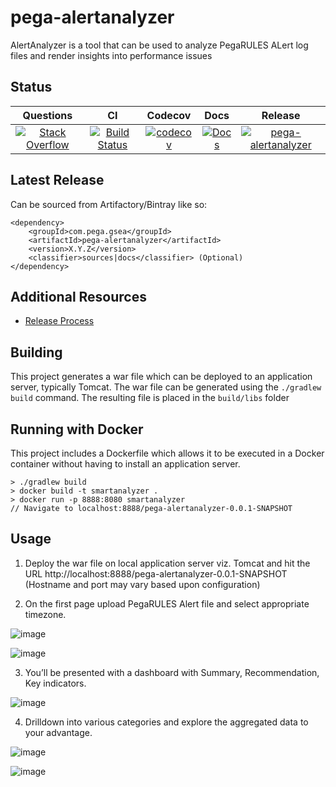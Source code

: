 # pega-alertanalyzer

AlertAnalyzer is a tool that can be used to analyze PegaRULES ALert log files and render insights into performance issues

## Status

| Questions | CI | Codecov | Docs | Release |
| :---: | :---: | :---: | :---: | :---: |
| [![Stack Overflow](https://img.shields.io/badge/stack-overflow-4183C4.svg)](https://stackoverflow.com/questions/tagged/pega-alertanalyzer) | [![Build Status](https://travis-ci.org/pegasystems/pega-alertanalyzer.svg?branch=master)](https://travis-ci.org/pegasystems/pega-alertanalyzer) | [![codecov](https://codecov.io/gh/pegasystems/pega-alertanalyzer/branch/master/graph/badge.svg)](https://codecov.io/gh/pegasystems/pega-alertanalyzer) | [![Docs](https://img.shields.io/badge/docs-latest-blue.svg)](http://htmlpreview.github.io/?https://github.com/pegasystems/pega-alertanalyzer/blob/pega-alertanalyzer-gh-pages/docs/index.html) | [![pega-alertanalyzer](https://api.bintray.com/packages/pegasystems/libs-release-local/pega-alertanalyzer/images/download.svg) ](https://bintray.com/pegasystems/libs-release-local/pega-alertanalyzer/_latestVersion) |

## Latest Release

Can be sourced from Artifactory/Bintray like so:
```
<dependency>
    <groupId>com.pega.gsea</groupId>
    <artifactId>pega-alertanalyzer</artifactId>
    <version>X.Y.Z</version>
    <classifier>sources|docs</classifier> (Optional)
</dependency>
```

## Additional Resources

* [Release Process](https://github.com/pegasystems/pega-alertanalyzer/blob/master/docs/RELEASE_PROCESS.md)

## Building
This project generates a war file which can be deployed to an application server, typically Tomcat. The war file can be generated
using the `./gradlew build` command. The resulting file is placed in the `build/libs` folder

## Running with Docker
This project includes a Dockerfile which allows it to be executed in a Docker container without having to install an
application server.

```
> ./gradlew build
> docker build -t smartanalyzer .
> docker run -p 8888:8080 smartanalyzer
// Navigate to localhost:8888/pega-alertanalyzer-0.0.1-SNAPSHOT
```

## Usage

1. Deploy the war file on local application server viz. Tomcat and hit the URL http://localhost:8888/pega-alertanalyzer-0.0.1-SNAPSHOT (Hostname and port may vary based upon configuration)

2. On the first page upload PegaRULES Alert file and select appropriate timezone.

![image](https://user-images.githubusercontent.com/83574/50541693-0a1afd00-0b79-11e9-9405-49dc63d5479c.png)

![image](https://user-images.githubusercontent.com/83574/50541695-0dae8400-0b79-11e9-9ff3-cd96fb353fab.png)

3. You’ll be presented with a dashboard with Summary, Recommendation, Key indicators.

![image](https://user-images.githubusercontent.com/83574/50541696-11420b00-0b79-11e9-85c1-106c018c2c2d.png)

4. Drilldown into various categories and explore the aggregated data to your advantage.

![image](https://user-images.githubusercontent.com/83574/50541698-14d59200-0b79-11e9-99c4-099d94c7e7f1.png)

![image](https://user-images.githubusercontent.com/83574/50541690-f1124c00-0b78-11e9-8371-92e442966456.png)
